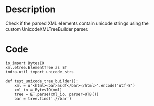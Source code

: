 # Description
Check if the parsed XML elements contain unicode strings using the custom UnicodeXMLTreeBuilder parser.

# Code
```
io import BytesIO
xml.etree.ElementTree as ET
indra.util import unicode_strs

def test_unicode_tree_builder():
    xml = u'<html><bar>asdf</bar></html>'.encode('utf-8')
    xml_io = BytesIO(xml)
    tree = ET.parse(xml_io, parser=UTB())
    bar = tree.find('.//bar')

```
